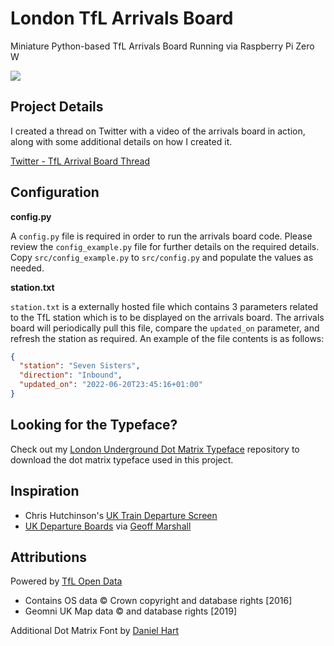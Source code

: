 # London TfL Arrivals Board

Miniature Python-based TfL Arrivals Board Running via Raspberry Pi Zero W

![](assets/img/train-approaching.gif)

## Project Details
I created a thread on Twitter with a video of the arrivals board in action, along with some additional details on how I created it.

[Twitter - TfL Arrival Board Thread ](https://twitter.com/petykowski_/status/1251173895547359234) 

## Configuration
**config.py**

A `config.py` file is required in order to run the arrivals board code. Please review the `config_example.py` file for further details on the required details. Copy `src/config_example.py` to `src/config.py` and populate the values as needed.

**station.txt**

`station.txt` is a externally hosted file which contains 3 parameters related to the TfL station which is to be displayed on the arrivals board. The arrivals board will periodically pull this file, compare the `updated_on` parameter, and refresh the station as required. An example of the file contents is as follows:
```json
{
  "station": "Seven Sisters",
  "direction": "Inbound",
  "updated_on": "2022-06-20T23:45:16+01:00"
}
``` 

## Looking for the Typeface?
Check out my [London Underground Dot Matrix Typeface](https://github.com/petykowski/London-Underground-Dot-Matrix-Typeface) repository to download the dot matrix typeface used in this project.

## Inspiration
* Chris Hutchinson's [UK Train Departure Screen](https://github.com/chrishutchinson/train-departure-screen)
* [UK Departure Boards](https://ukdepartureboards.co.uk/) via [Geoff Marshall](https://www.youtube.com/watch?v=EgLGKjj3GwI)

## Attributions
Powered by [TfL Open Data](https://api.tfl.gov.uk)
* Contains OS data © Crown copyright and database rights [2016]
* Geomni UK Map data © and database rights [2019]

Additional Dot Matrix Font by [Daniel Hart](https://github.com/DanielHartUK/Dot-Matrix-Typeface)